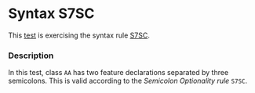 # Syntax S7SC

This [test](.) is exercising the syntax rule [S7SC](../Readme.md).

### Description

In this test, class `AA` has two feature declarations separated by three semicolons. This is valid according to the *Semicolon Optionality rule* `S7SC`.

